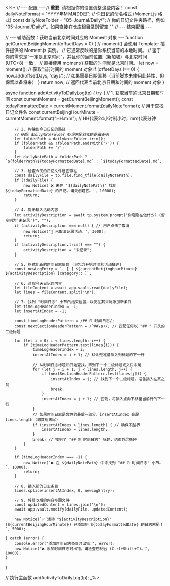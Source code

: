 <%*
// --- 配置 ---
// **重要**: 请根据你的设置调整这些内容！
const dailyNoteFormat = "YYYY年MM月DD日"; // 你日记的命名格式 (Moment.js 格式)
const dailyNoteFolder = "05-Journal/Daily/"; // 你的日记文件夹路径，例如 "05-Journal/Daily/"。如果直接在仓库根目录则留空 ""
// --- 结束配置 ---

// --- 辅助函数：获取当前北京时间对应的 Moment 对象 ---
function getCurrentBeijingMoment(offsetDays = 0) {
    // moment() 会使用 Templater 插件提供的 Moment.js 实例。
    // 它通常反映的是你系统当前的本地时间。
    // 鉴于你的需求是“一定是北京时间”，并且你的当前位置（新加坡）与北京时间 (UTC+8) 一致，
    // 直接使用 moment() 获取的时间就是北京时间。
    let now = moment(); // 获取当前时间的 moment 对象
    if (offsetDays !== 0) {
        now.add(offsetDays, 'days'); // 如果需要日期偏移（当前脚本未使用此特性，但保留以备将来）
    }
    return now; // 返回代表当前北京日期和时间的 moment 对象
}

async function addActivityToDailyLog(tp) {
    try {
        // 1. 获取当前的北京日期和时间
        const currentMoment = getCurrentBeijingMoment();
        const todayFormattedDate = currentMoment.format(dailyNoteFormat); // 用于查找日记文件名
        const currentBeijingHourMinute = currentMoment.format("HH:mm");   // HH代表24小时制小时，mm代表分钟

        // 2. 构建到今日日记的路径
        // 确保 dailyNoteFolder 处理末尾斜杠的逻辑正确
        let folderPath = dailyNoteFolder.trim();
        if (folderPath && !folderPath.endsWith('/')) {
            folderPath += '/';
        }
        let dailyNotePath = folderPath ? `${folderPath}${todayFormattedDate}.md` : `${todayFormattedDate}.md`;

        // 3. 检查今天的日记文件是否存在
        const dailyFile = tp.file.find_tfile(dailyNotePath);
        if (!dailyFile) {
            new Notice(`❌ 未在 "${dailyNotePath}" 找到 ${todayFormattedDate} 的日记。请先创建它。`, 10000);
            return;
        }

        // 4. 提示输入活动内容
        let activityDescription = await tp.system.prompt("你刚刚在做什么? (留空则为'未记录')", "");
        if (activityDescription === null) { // 用户点击了取消
            new Notice("🚫 已取消记录活动。", 3000);
            return;
        }
        if (activityDescription.trim() === "") {
            activityDescription = "未记录";
        }

        // 5. 格式化新的时间日志条目 (只包含开始时间和活动描述)
        const newLogEntry = `- [ ] ${currentBeijingHourMinute} ${activityDescription} [category:: ]`;

        // 6. 读取今天日记的内容
        let fileContent = await app.vault.read(dailyFile);
        let lines = fileContent.split('\n');

        // 7. 找到 "时间日志" 小节的结束位置，以便在其末尾添加新条目
        let timeLogHeaderIndex = -1;
        let insertAtIndex = -1;

        const timeLogHeaderPattern = /## ⏰ 时间日志/;
        const nextSectionHeaderPattern = /^##\s+/; // 匹配任何以 "## " 开头的二级标题

        for (let i = 0; i < lines.length; i++) {
            if (timeLogHeaderPattern.test(lines[i])) {
                timeLogHeaderIndex = i;
                insertAtIndex = i + 1; // 默认先准备插入到标题的下一行

                // 从时间日志标题后开始查找，直到下一个二级标题或文件末尾
                for (let j = i + 1; j < lines.length; j++) {
                    if (nextSectionHeaderPattern.test(lines[j])) {
                        insertAtIndex = j; // 找到下一个二级标题，准备插入在其之前
                        break;
                    }
                    insertAtIndex = j + 1; // 否则，将插入点向下移至当前行的下一行
                }
                // 如果时间日志是文件的最后一部分，insertAtIndex 会是 lines.length (即数组末尾)
                if (insertAtIndex > lines.length) { // 确保不越界
                    insertAtIndex = lines.length;
                }
                break; // 找到了 "## ⏰ 时间日志" 标题，结束外层循环
            }
        }

        if (timeLogHeaderIndex === -1) {
            new Notice(`❌ 在 ${dailyNotePath} 中未找到 "## ⏰ 时间日志" 小节。`, 10000);
            return;
        }

        // 8. 插入新的日志条目
        lines.splice(insertAtIndex, 0, newLogEntry);

        // 9. 将修改后的内容写回文件
        const updatedContent = lines.join('\n');
        await app.vault.modify(dailyFile, updatedContent);

        new Notice(`✅ 活动 "${activityDescription}" (${currentBeijingHourMinute}) 已添加到 ${todayFormattedDate} 的日志末尾！`, 5000);

    } catch (error) {
        console.error("添加时间日志条目时出错:", error);
        new Notice("❌ 添加时间日志时出错。请检查控制台 (Ctrl+Shift+I)。", 10000);
    }
}

// 执行主函数
addActivityToDailyLog(tp);
_%>